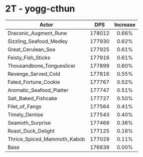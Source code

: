 # 2T - yogg-cthun
| Actor | DPS | Increase |
|---|:---:|:---:|
|Draconic_Augment_Rune|178012|0.66%|
|Sizzling_Seafood_Medley|177930|0.62%|
|Great_Cerulean_Sea|177925|0.61%|
|Feisty_Fish_Sticks|177916|0.61%|
|Thousandbone_Tongueslicer|177899|0.60%|
|Revenge_Served_Cold|177816|0.55%|
|Fated_Fortune_Cookie|177767|0.52%|
|Aromatic_Seafood_Platter|177747|0.51%|
|Salt_Baked_Fishcake|177727|0.50%|
|Filet_of_Fangs|177564|0.41%|
|Timely_Demise|177543|0.40%|
|Seamoth_Surprise|177469|0.36%|
|Roast_Duck_Delight|177125|0.16%|
|Thrice_Spiced_Mammoth_Kabob|177029|0.11%|
|Base|176839|0.00%|
